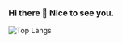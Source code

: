### Hi there 👋 Nice to see you.
![Top Langs](https://github-readme-stats.vercel.app/api/top-langs/?username=kwangmon&layout=pie&theme=tokyonight)
